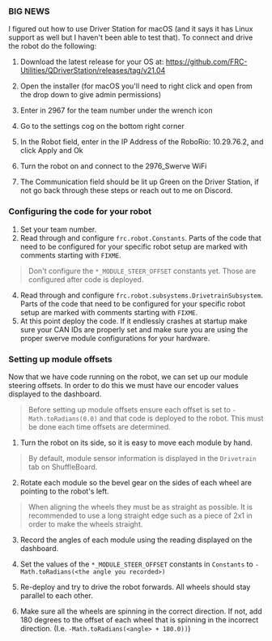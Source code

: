 ### BIG NEWS
I figured out how to use Driver Station for macOS (and it says it has Linux support as well but I haven't been able to test that). To connect and drive the robot do the following:

1. Download the latest release for your OS at: https://github.com/FRC-Utilities/QDriverStation/releases/tag/v21.04

2. Open the installer (for macOS you'll need to right click and open from the drop down to give admin permissions)

3. Enter in 2967 for the team number under the wrench icon

4. Go to the settings cog on the bottom right corner

5. In the Robot field, enter in the IP Address of the RoboRio: 10.29.76.2, and click Apply and Ok

6. Turn the robot on and connect to the 2976_Swerve WiFi

7. The Communication field should be lit up Green on the Driver Station, if not go back through these steps or reach out to me on Discord.

### Configuring the code for your robot

1. Set your team number.
2. Read through and configure `frc.robot.Constants`. Parts of the code that need to be configured for your specific
robot setup are marked with comments starting with `FIXME`.
> Don't configure the `*_MODULE_STEER_OFFSET` constants yet. Those are configured after code is deployed.
4. Read through and configure `frc.robot.subsystems.DrivetrainSubsystem`. Parts of the code that need to be configured
for your specific robot setup are marked with comments starting with `FIXME`.
5. At this point deploy the code. If it endlessly crashes at startup make sure your CAN IDs are properly set and make
sure you are using the proper swerve module configurations for your hardware.

### Setting up module offsets

Now that we have code running on the robot, we can set up our module steering offsets. In order to do this we must have
our encoder values displayed to the dashboard.

> Before setting up module offsets ensure each offset is set to `-Math.toRadians(0.0)` and that code is deployed to the
> robot. This must be done each time offsets are determined.

1. Turn the robot on its side, so it is easy to move each module by hand.

> By default, module sensor information is displayed in the `Drivetrain` tab on ShuffleBoard.

2. Rotate each module so the bevel gear on the sides of each wheel are pointing to the robot's left.
> When aligning the wheels they must be as straight as possible. It is recommended to use a long straight edge such as
> a piece of 2x1 in order to make the wheels straight.

3. Record the angles of each module using the reading displayed on the dashboard.

4. Set the values of the `*_MODULE_STEER_OFFSET` constants in `Constants` to `-Math.toRadians(<the angle you recorded>)`
5. Re-deploy and try to drive the robot forwards. All wheels should stay parallel to each other.
6. Make sure all the wheels are spinning in the correct direction. If not, add 180 degrees to the offset of each wheel 
that is spinning in the incorrect direction. (I.e. `-Math.toRadians(<angle> + 180.0))`)
